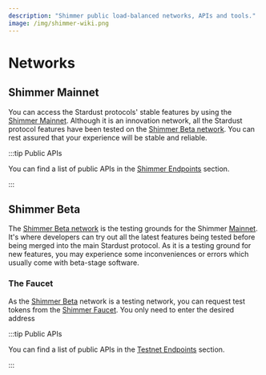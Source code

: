 ```yaml
---
description: "Shimmer public load-balanced networks, APIs and tools."
image: /img/shimmer-wiki.png
---
```

# Networks

## Shimmer Mainnet

You can access the Stardust protocols' stable features by using
the [Shimmer Mainnet](https://wiki.iota.org/shimmer/introduction/reference/networks/shimmer/). Although it is an
innovation network, all the Stardust protocol features have been tested on the [Shimmer Beta network](#shimmer-beta). You can rest assured that your experience will be stable and reliable.

:::tip Public APIs

You can find a list of public APIs in the [Shimmer Endpoints](../endpoints/shimmer.md) section.

:::

## Shimmer Beta

The [Shimmer Beta network](https://wiki.iota.org/shimmer/introduction/reference/networks/betanet/) is the testing
grounds for the Shimmer [Mainnet](#shimmer-mainnet). It's where developers
can try out all the latest features being tested before being merged into the main Stardust protocol. As it is
a testing ground for new features, you may experience some inconveniences or errors which usually come with beta-stage
software.

### The Faucet

As the [Shimmer Beta](#shimmer-beta) network is a testing network, you can request test tokens from
the [Shimmer Faucet](https://faucet.testnet.shimmer.network/). You only need to enter the desired address

:::tip Public APIs

You can find a list of public APIs in the [Testnet Endpoints](../endpoints/testnet.md) section.

:::